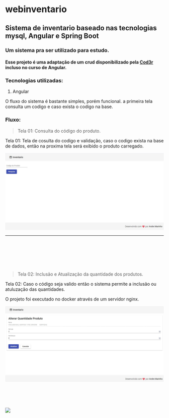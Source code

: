 # webinventario
## Sistema de inventario baseado nas tecnologias mysql, Angular e Spring Boot

### Um sistema  pra ser utilizado para estudo.

#### Esse projeto é uma adaptação de um crud disponibilizado pela [Cod3r](https://www.cod3r.com.br) incluso no curso de Angular.

### Tecnologias utilizadas:

1. Angular 



<p> O fluxo do sistema é bastante simples, porém funcional.  a primeira tela consulta um codigo e caso exista o codigo na base. </p>

### Fluxo:

>Tela 01: Consulta do código do produto.

Tela 01: Tela de cosulta do codigo e validação, caso o codigo exista na base de dados, então na proxima tela será exibido o produto carregado. 


![Philadelphia's Magic Gardens. This place was so cool!](src/assets/img/1.jpg "Consulta dos produtos")


***

<br>
<br>
<br>
<br>
<br>


>Tela 02: Inclusão e Atualização da quantidade dos produtos.

Tela 02: Caso o código seja valido então o  sistema permite a inclusão ou atuluzação das quantidades.


O projeto foi executado no docker através de um servidor nginx.


![Philadelphia's Magic Gardens. This place was so cool!](src/assets/img/2.jpg "Atualização da quantidade")


<br>
<br>
<br>

[![](http://img.youtube.com/vi/FvODq3_KQc4/0.jpg)](http://www.youtube.com/watch?v=FvODq3_KQc4 "Sistema de inventario")
